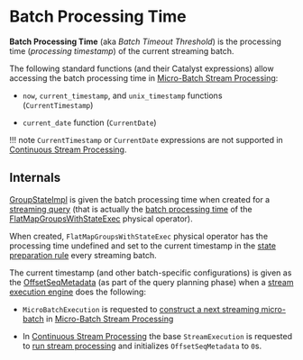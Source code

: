 # Batch Processing Time

**Batch Processing Time** (aka _Batch Timeout Threshold_) is the processing time (_processing timestamp_) of the current streaming batch.

The following standard functions (and their Catalyst expressions) allow accessing the batch processing time in [Micro-Batch Stream Processing](micro-batch-execution/index.md):

* `now`, `current_timestamp`, and `unix_timestamp` functions (`CurrentTimestamp`)

* `current_date` function (`CurrentDate`)

!!! note
    `CurrentTimestamp` or `CurrentDate` expressions are not supported in [Continuous Stream Processing](continuous-execution/index.md).

## Internals

[GroupStateImpl](GroupStateImpl.md) is given the batch processing time when created for a [streaming query](GroupStateImpl.md#createForStreaming) (that is actually the [batch processing time](physical-operators/FlatMapGroupsWithStateExec.md#batchTimestampMs) of the [FlatMapGroupsWithStateExec](physical-operators/FlatMapGroupsWithStateExec.md) physical operator).

When created, `FlatMapGroupsWithStateExec` physical operator has the processing time undefined and set to the current timestamp in the [state preparation rule](IncrementalExecution.md#state) every streaming batch.

The current timestamp (and other batch-specific configurations) is given as the [OffsetSeqMetadata](IncrementalExecution.md#offsetSeqMetadata) (as part of the query planning phase) when a [stream execution engine](StreamExecution.md) does the following:

* `MicroBatchExecution` is requested to [construct a next streaming micro-batch](micro-batch-execution/MicroBatchExecution.md#constructNextBatch) in [Micro-Batch Stream Processing](micro-batch-execution/index.md)

* In [Continuous Stream Processing](continuous-execution/index.md) the base `StreamExecution` is requested to [run stream processing](StreamExecution.md#runStream) and initializes `OffsetSeqMetadata` to ``0``s.
